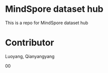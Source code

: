 # MindSpore dataset hub
This is a repo for MindSpore dataset hub

# Contributor
Luoyang, Qianyangyang



00